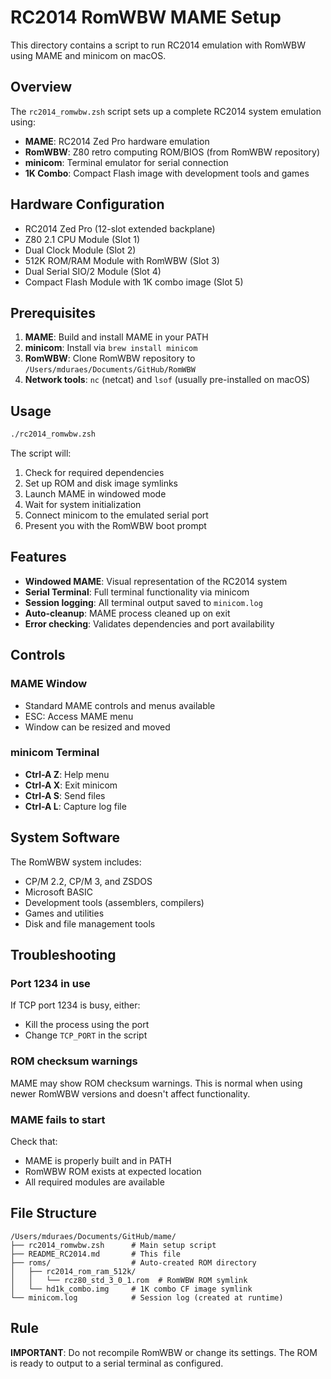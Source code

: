 # RC2014 RomWBW MAME Setup

This directory contains a script to run RC2014 emulation with RomWBW using MAME and minicom on macOS.

## Overview

The `rc2014_romwbw.zsh` script sets up a complete RC2014 system emulation using:

- **MAME**: RC2014 Zed Pro hardware emulation
- **RomWBW**: Z80 retro computing ROM/BIOS (from RomWBW repository)
- **minicom**: Terminal emulator for serial connection
- **1K Combo**: Compact Flash image with development tools and games

## Hardware Configuration

- RC2014 Zed Pro (12-slot extended backplane)
- Z80 2.1 CPU Module (Slot 1)
- Dual Clock Module (Slot 2)
- 512K ROM/RAM Module with RomWBW (Slot 3)
- Dual Serial SIO/2 Module (Slot 4)
- Compact Flash Module with 1K combo image (Slot 5)

## Prerequisites

1. **MAME**: Build and install MAME in your PATH
2. **minicom**: Install via `brew install minicom`
3. **RomWBW**: Clone RomWBW repository to `/Users/mduraes/Documents/GitHub/RomWBW`
4. **Network tools**: `nc` (netcat) and `lsof` (usually pre-installed on macOS)

## Usage

```bash
./rc2014_romwbw.zsh
```

The script will:
1. Check for required dependencies
2. Set up ROM and disk image symlinks
3. Launch MAME in windowed mode
4. Wait for system initialization
5. Connect minicom to the emulated serial port
6. Present you with the RomWBW boot prompt

## Features

- **Windowed MAME**: Visual representation of the RC2014 system
- **Serial Terminal**: Full terminal functionality via minicom
- **Session logging**: All terminal output saved to `minicom.log`
- **Auto-cleanup**: MAME process cleaned up on exit
- **Error checking**: Validates dependencies and port availability

## Controls

### MAME Window
- Standard MAME controls and menus available
- ESC: Access MAME menu
- Window can be resized and moved

### minicom Terminal
- **Ctrl-A Z**: Help menu
- **Ctrl-A X**: Exit minicom
- **Ctrl-A S**: Send files
- **Ctrl-A L**: Capture log file

## System Software

The RomWBW system includes:
- CP/M 2.2, CP/M 3, and ZSDOS
- Microsoft BASIC
- Development tools (assemblers, compilers)
- Games and utilities
- Disk and file management tools

## Troubleshooting

### Port 1234 in use
If TCP port 1234 is busy, either:
- Kill the process using the port
- Change `TCP_PORT` in the script

### ROM checksum warnings
MAME may show ROM checksum warnings. This is normal when using newer RomWBW versions and doesn't affect functionality.

### MAME fails to start
Check that:
- MAME is properly built and in PATH
- RomWBW ROM exists at expected location
- All required modules are available

## File Structure

```
/Users/mduraes/Documents/GitHub/mame/
├── rc2014_romwbw.zsh      # Main setup script
├── README_RC2014.md       # This file
├── roms/                  # Auto-created ROM directory
│   ├── rc2014_rom_ram_512k/
│   │   └── rcz80_std_3_0_1.rom  # RomWBW ROM symlink
│   └── hd1k_combo.img     # 1K combo CF image symlink
└── minicom.log            # Session log (created at runtime)
```

## Rule

**IMPORTANT**: Do not recompile RomWBW or change its settings. The ROM is ready to output to a serial terminal as configured.
